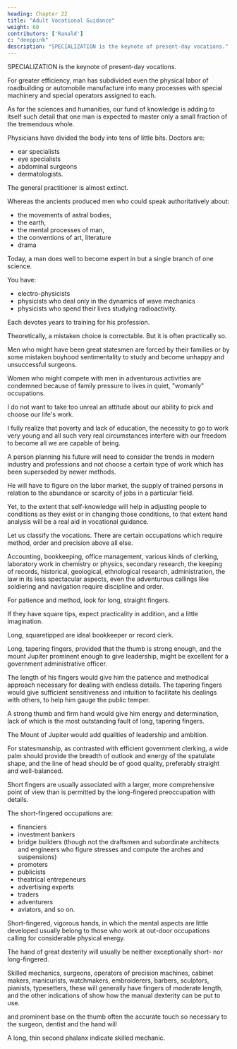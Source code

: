 ```yaml
---
heading: Chapter 22
title: "Adult Vocational Guidance"
weight: 60
contributors: ['Ranald']
c: "deeppink"
description: "SPECIALIZATION is the keynote of present-day vocations."
---
```



SPECIALIZATION is the keynote of present-day vocations.

For greater efficiency, man has subdivided even the physical labor of roadbuilding or automobile manufacture into many processes with special machinery and special operators assigned to each. 

As for the sciences and humanities, our fund of knowledge is adding to itself such detail that one man is expected to master only a small fraction of the tremendous whole. 

Physicians have divided the body into tens of little bits. Doctors are:
- ear specialists
- eye specialists
- abdominal surgeons
- dermatologists. 

The general practitioner is almost extinct. 

Whereas the ancients produced men who could speak authoritatively about:
- the movements of astral bodies,
- the earth, 
- the mental processes of man, 
- the conventions of art, literature
- drama

Today, a man does well to become expert in but a single branch of one science. 

You have:
- electro-physicists
- physicists who deal only in the dynamics of wave mechanics
- physicists who spend their lives studying radioactivity.

Each devotes years to training for his profession. 

Theoretically, a mistaken choice is correctable. But it is often practically so.

Men who might have been great statesmen are forced by their families or by some mistaken boyhood sentimentality to study and become unhappy and unsuccessful surgeons. 

Women who might compete with men in adventurous activities are condemned because of family pressure to lives in quiet, "womanly" occupations.

I do not want to take too unreal an attitude about our ability to pick and choose our life's work. 

I fully realize that poverty and lack of education, the necessity to go to work very young and all such very real circumstances interfere with our freedom to become all we are capable of being. 

A person planning his future will need to consider the trends in modern industry and professions and not choose a certain type of work which has been superseded by newer methods. 

He will have to figure on the labor market, the supply of trained persons in relation to the abundance or scarcity of jobs in a particular field. 

Yet, to the extent that self-knowledge will help in adjusting people to conditions as they exist or in changing those conditions, to that extent hand analysis will be a real aid in vocational guidance.

Let us classify the vocations. There are certain occupations which require method, order and precision above all else.

Accounting, bookkeeping, office management, various kinds of clerking, laboratory work in chemistry or physics, secondary research, the keeping of records, historical, geological, ethnological research,
administration, the law in its less spectacular aspects, even the adventurous callings like soldiering and navigation require discipline and order. 

For patience and method, look for long, straight fingers. 



If they have square tips, expect practicality in addition, and a little imagination. 

Long, squaretipped are ideal bookkeeper or record clerk.

Long, tapering fingers, provided that the thumb is strong enough, and the mount Jupiter prominent enough to give leadership, might be excellent for a government administrative officer. 

The length of his fingers would give him the patience and methodical approach necessary for dealing with endless details. The tapering fingers would give sufficient sensitiveness and intuition to facilitate his dealings with others, to help him gauge the public temper. 

A strong thumb and firm hand would give him energy and determination, lack of which is the most outstanding fault of long, tapering fingers. 

The Mount of Jupiter would add qualities of leadership and ambition. 

For statesmanship, as contrasted with efficient government clerking, a wide palm should provide the breadth of outlook and energy of the spatulate shape, and the line of head should be of good quality, preferably straight and well-balanced.

Short fingers are usually associated with a larger, more comprehensive point of view than is permitted by the long-fingered preoccupation with details. 

The short-fingered occupations are:
- financiers
- investment bankers
- bridge builders (though not the draftsmen and subordinate architects and engineers who figure stresses and compute the arches and suspensions)
- promoters
- publicists
- theatrical entrepeneurs
- advertising experts
- traders
- adventurers
- aviators, and so on. 

Short-fingered, vigorous hands, in which the mental aspects are little developed usually belong to those who work at out-door occupations calling for considerable physical energy.

The hand of great dexterity will usually be neither exceptionally short- nor long-fingered. 

Skilled mechanics, surgeons, operators of precision machines, cabinet makers, manicurists, watchmakers, embroiderers, barbers, sculptors, pianists, typesetters, these will generally have fingers of moderate length, and the other indications of show how the manual dexterity can be put to use.

and prominent base on the thumb often
the accurate touch so necessary to the surgeon, dentist and
the hand will

A long, thin second phalanx
indicate
skilled mechanic.

